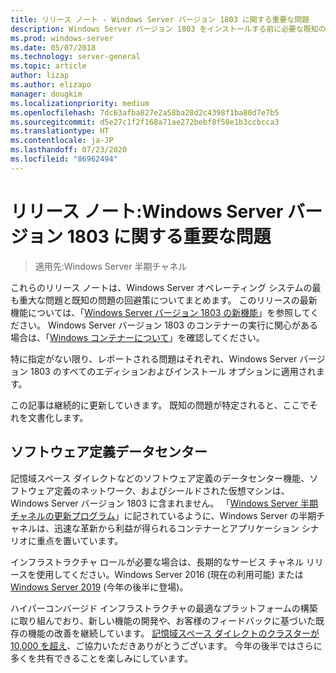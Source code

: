 ```yaml
---
title: リリース ノート - Windows Server バージョン 1803 に関する重要な問題
description: Windows Server バージョン 1803 をインストールする前に必要な既知の情報、制限時刻、その他の情報について説明する
ms.prod: windows-server
ms.date: 05/07/2018
ms.technology: server-general
ms.topic: article
author: lizap
ms.author: elizapo
manager: dougkim
ms.localizationpriority: medium
ms.openlocfilehash: 7dc63afba827e2a58ba28d2c4398f1ba80d7e7b5
ms.sourcegitcommit: d5e27c1f2f168a71ae272bebf8f50e1b3ccbcca3
ms.translationtype: HT
ms.contentlocale: ja-JP
ms.lasthandoff: 07/23/2020
ms.locfileid: "86962494"
---
```

# <a name="release-notes-important-issues-in-windows-server-version-1803"></a>リリース ノート:Windows Server バージョン 1803 に関する重要な問題

>適用先:Windows Server 半期チャネル

これらのリリース ノートは、Windows Server オペレーティング システムの最も重大な問題と既知の問題の回避策についてまとめます。 このリリースの最新機能については、「[Windows Server バージョン 1803 の新機能](whats-new-in-windows-server-1803.md)」を参照してください。 Windows Server バージョン 1803 のコンテナーの実行に関心がある場合は、「[Windows コンテナーについて](/virtualization/windowscontainers/about/)」を確認してください。 

特に指定がない限り、レポートされる問題はそれぞれ、Windows Server バージョン 1803 のすべてのエディションおよびインストール オプションに適用されます。  

この記事は継続的に更新していきます。 既知の問題が特定されると、ここでそれを文書化します。 


## <a name="software-defined-datacenter"></a>ソフトウェア定義データセンター

記憶域スペース ダイレクトなどのソフトウェア定義のデータセンター機能、ソフトウェア定義のネットワーク、およびシールドされた仮想マシンは、Windows Server バージョン 1803 に含まれません。 「[Windows Server 半期チャネルの更新プログラム](https://cloudblogs.microsoft.com/windowsserver/2018/03/29/windows-server-semi-annual-channel-update/)」に記されているように、Windows Server の半期チャネルは、迅速な革新から利益が得られるコンテナーとアプリケーション シナリオに重点を置いています。 

インフラストラクチャ ロールが必要な場合は、長期的なサービス チャネル リリースを使用してください。Windows Server 2016 (現在の利用可能) または[Windows Server 2019](https://cloudblogs.microsoft.com/windowsserver/2018/03/20/introducing-windows-server-2019-now-available-in-preview) (今年の後半に登場)。

ハイパーコンバージド インフラストラクチャの最適なプラットフォームの構築に取り組んでおり、新しい機能の開発や、お客様のフィードバックに基づいた既存の機能の改善を継続しています。 [記憶域スペース ダイレクトのクラスターが 10,000 を超え](https://techcommunity.microsoft.com/t5/storage-at-microsoft/storage-spaces-direct-10-000-clusters-and-counting/ba-p/428185)、ご協力いただきありがとうございます。 今年の後半ではさらに多くを共有できることを楽しみにしています。
